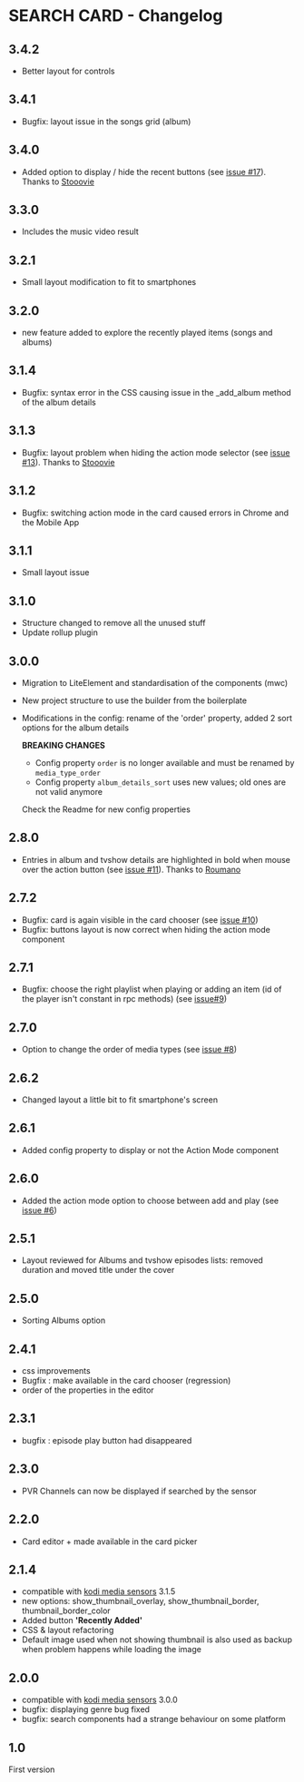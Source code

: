 # SEARCH CARD - Changelog

## 3.4.2

- Better layout for controls

## 3.4.1

- Bugfix: layout issue in the songs grid (album)


## 3.4.0

- Added option to display / hide the recent buttons (see [issue #17](https://github.com/jtbgroup/kodi-search-card/issues/17)). Thanks to [Stooovie](https://github.com/Stooovie)

## 3.3.0

- Includes the music video result

## 3.2.1

- Small layout modification to fit to smartphones

## 3.2.0

- new feature added to explore the recently played items (songs and albums)

## 3.1.4

- Bugfix: syntax error in the CSS causing issue in the _add_album method of the album details

## 3.1.3

- Bugfix: layout problem when hiding the action mode selector (see [issue #13](https://github.com/jtbgroup/kodi-search-card/issues/13)). Thanks to [Stooovie](https://github.com/Stooovie)

## 3.1.2

- Bugfix: switching action mode in the card caused errors in Chrome and the Mobile App

## 3.1.1

- Small layout issue

## 3.1.0

- Structure changed to remove all the unused stuff
- Update rollup plugin
## 3.0.0

- Migration to LiteElement and standardisation of the components (mwc)
- New project structure to use the builder from the boilerplate
- Modifications in the config: rename of the 'order' property, added 2 sort options for the album details

    **BREAKING CHANGES**
    - Config property `order` is no longer available and must be renamed by `media_type_order`
    - Config property `album_details_sort` uses new values; old ones are not valid anymore

    Check the Readme for new config properties
## 2.8.0

- Entries in album and tvshow details are highlighted in bold when mouse over the action button (see [issue #11](https://github.com/jtbgroup/kodi-search-card/issues/11)). Thanks to [Roumano](https://github.com/roumano)

## 2.7.2

- Bugfix: card is again visible in the card chooser (see [issue #10](https://github.com/jtbgroup/kodi-search-card/issues/10))
- Bugfix: buttons layout is now correct when hiding the action mode component

## 2.7.1

- Bugfix: choose the right playlist when playing or adding an item (id of the player isn't constant in rpc methods) (see [issue#9](https://github.com/jtbgroup/kodi-search-card/issues/9))

## 2.7.0

- Option to change the order of media types (see [issue #8](https://github.com/jtbgroup/kodi-search-card/issues/8))

## 2.6.2

- Changed layout a little bit to fit smartphone's screen

## 2.6.1

- Added config property to display or not the Action Mode component

## 2.6.0

- Added the action mode option to choose between add and play (see [issue #6](https://github.com/jtbgroup/kodi-search-card/issues/6))

## 2.5.1

- Layout reviewed for Albums and tvshow episodes lists: removed duration and moved title under the cover

## 2.5.0

- Sorting Albums option

## 2.4.1

- css improvements
- Bugfix : make available in the card chooser (regression)
- order of the properties in the editor

## 2.3.1

- bugfix : episode play button had disappeared

## 2.3.0

- PVR Channels can now be displayed if searched by the sensor

## 2.2.0

- Card editor + made available in the card picker

## 2.1.4

- compatible with [kodi media sensors](https://github.com/jtbgroup/kodi-media-sensors) 3.1.5
- new options: show_thumbnail_overlay, show_thumbnail_border, thumbnail_border_color
- Added button **'Recently Added'**
- CSS & layout refactoring
- Default image used when not showing thumbnail is also used as backup when problem happens while loading the image

## 2.0.0

- compatible with [kodi media sensors](https://github.com/jtbgroup/kodi-media-sensors) 3.0.0
- bugfix: displaying genre bug fixed
- bugfix: search components had a strange behaviour on some platform

## 1.0

First version
